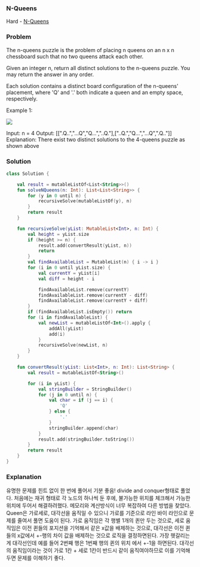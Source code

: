 ### N-Queens

Hard - [N-Queens](https://leetcode.com/problems/n-queens/)

### Problem

The n-queens puzzle is the problem of placing n queens on an n x n chessboard such that no two queens attack each other.

Given an integer n, return all distinct solutions to the n-queens puzzle. You may return the answer in any order.

Each solution contains a distinct board configuration of the n-queens' placement, where 'Q' and '.' both indicate a queen and an empty space, respectively.


Example 1:

![](https://assets.leetcode.com/uploads/2020/11/13/queens.jpg)

Input: n = 4
Output: [[".Q..","...Q","Q...","..Q."],["..Q.","Q...","...Q",".Q.."]]
Explanation: There exist two distinct solutions to the 4-queens puzzle as shown above



### Solution

```kotlin
class Solution {

    val result = mutableListOf<List<String>>()
    fun solveNQueens(n: Int): List<List<String>> {
        for (y in 0 until n) {
            recursiveSolve(mutableListOf(y), n)
        }
        return result
    }

    fun recursiveSolve(yList: MutableList<Int>, n: Int) {
        val height = yList.size
        if (height >= n) {
            result.add(convertResult(yList, n))
            return
        }
        val findAvailableList = MutableList(n) { i -> i }
        for (i in 0 until yList.size) {
            val currentY = yList[i]
            val diff = height - i

            findAvailableList.remove(currentY)
            findAvailableList.remove(currentY - diff)
            findAvailableList.remove(currentY + diff)
        }
        if (findAvailableList.isEmpty()) return
        for (i in findAvailableList) {
            val newList = mutableListOf<Int>().apply {
                addAll(yList)
                add(i)
            }
            recursiveSolve(newList, n)
        }
    }

    fun convertResult(yList: List<Int>, n: Int): List<String> {
        val result = mutableListOf<String>()

        for (i in yList) {
            val stringBuilder = StringBuilder()
            for (j in 0 until n) {
                val char = if (j == i) {
                    'Q'
                } else {
                    '.'
                }
                stringBuilder.append(char)
            }
            result.add(stringBuilder.toString())
        }
        return result
    }
}
```

### Explanation

유명한 문제를 힌트 없이 한 번에 풀어서 기분 좋음! divide and conquer형태로 풀었다. 처음에는 재귀 형태로 각 노드의 하나씩 둔 후에, 불가능한 위치를 체크해서 가능한 위치에 두어서 해결하려했다. 메모리와 계산방식이 너무 복잡하여 다른 방법을 찾았다.
 Queen은 가로세로, 대각선을 움직일 수 있으니 가로를 기준으로 라인 바이 라인으로 문제를 줄여서 풀면 도움이 된다. 가로 움직임은 각 행별 1개의 퀸만 두는 것으로, 세로 움직임은 이전 퀸들의 포지션을 기억해서 같은 x값을 배제하는 것으로, 대각선은 이전 퀸들의 x값에서 +-행의 차이 값을 배제하는 것으로 로직을 결정하면된다. 가장 헷갈리는게 대각선인데 예를 들어 2번째 행은 1번째 행의 퀸의 위치 에서 +-1을 하면된다. 대각선의 움직임이라는 것이 가로 1칸 + 세로 1칸이 반드시 같이 움직여야하므로 이를 기억해두면 문제를 이해하기 좋다.

